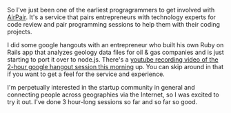 So I've just been one of the earliest progragrammers to get involved with [AirPair](http://codereview.airpair.co/). It's a service that pairs entrepreneurs with technology experts for code review and pair programming sessions to help them with their coding projects.

I did some google hangouts with an entrepreneur who built his own Ruby on Rails app that analyzes geology data files for oil & gas companies and is just starting to port it over to node.js. There's a [youtube recording video of the 2-hour google hangout session this morning](http://www.youtube.com/channel/UCOwZvL29sSlUAj6c2i_f53A?v=gdi9xDKZ5qg) up. You can skip around in that if you want to get a feel for the service and experience. 

I'm perpetually interested in the startup community in general and connecting people across geographies via the Internet, so I was excited to try it out. I've done 3 hour-long sessions so far and so far so good.
